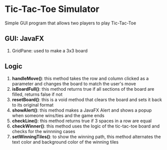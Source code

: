 # Tic-Tac-Toe Simulator
Simple GUI program that allows two players to play Tic-Tac-Toe
## GUI: JavaFX
1. GridPane: used to make a 3x3 board

## Logic
1. **handleMove()**: this method takes the row and column clicked as a parameter and changes the board to match the user's move
2. **isBoardFull()**: this method returns true if all sections of the board are filled, returns false if not
3. **resetBoard()**: this is a void method that clears the board and sets it back to its original format
4. **showAlert()**: this method makes a JavaFX Alert and shows a popup when someone wins/ties and the game ends
5. **checkLine()**: this method returns true if 3 spaces in a row are equal
6. **checkWinner()**: this method uses the logic of the tic-tac-toe board and checks for the winnning cases
7. **setWinningTiles()**: to show the winning path, this method alternates the text color and background color of the winning tiles
